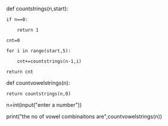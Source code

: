 def countstrings(n,start):

    if n==0:
    
        return 1
        
    cnt=0
    
    for i in range(start,5):
    
        cnt+=countstrings(n-1,i)
        
    return cnt
    
def countvowelstrings(n):

    return countstrings(n,0)
    
n=int(input("enter a number"))

print("the no of vowel combinaitons are",countvowelstrings(n))
